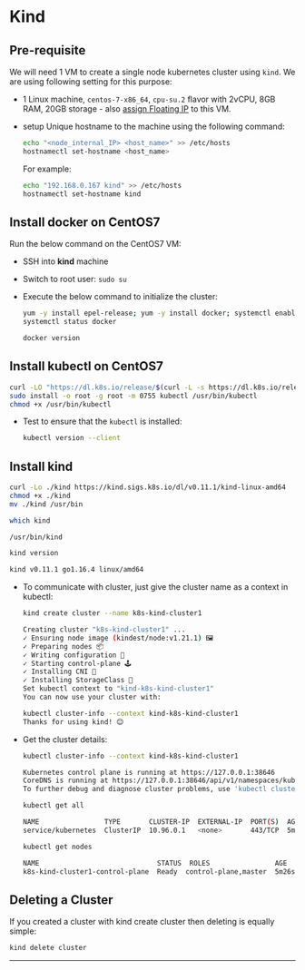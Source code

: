 # Kind

## Pre-requisite

We will need 1 VM to create a single node kubernetes cluster using `kind`.
We are using following setting for this purpose:

- 1 Linux machine, `centos-7-x86_64`, `cpu-su.2` flavor with 2vCPU, 8GB RAM,
20GB storage - also [assign Floating IP](../../openstack/create-and-connect-to-the-VM/assign-a-floating-IP.md)
 to this VM.

- setup Unique hostname to the machine using the following command:

    ```sh
    echo "<node_internal_IP> <host_name>" >> /etc/hosts
    hostnamectl set-hostname <host_name>
    ```

    For example:

    ```sh
    echo "192.168.0.167 kind" >> /etc/hosts
    hostnamectl set-hostname kind
    ```

## Install docker on CentOS7

Run the below command on the CentOS7 VM:

- SSH into **kind** machine

- Switch to root user: `sudo su`

- Execute the below command to initialize the cluster:

    ```sh
    yum -y install epel-release; yum -y install docker; systemctl enable --now docker;
    systemctl status docker
    ```

    ```sh
    docker version
    ```

## Install kubectl on CentOS7

```sh
curl -LO "https://dl.k8s.io/release/$(curl -L -s https://dl.k8s.io/release/stable.txt)/bin/linux/amd64/kubectl"
sudo install -o root -g root -m 0755 kubectl /usr/bin/kubectl
chmod +x /usr/bin/kubectl
```

- Test to ensure that the `kubectl` is installed:

    ```sh
    kubectl version --client
    ```

## Install kind

```sh
curl -Lo ./kind https://kind.sigs.k8s.io/dl/v0.11.1/kind-linux-amd64
chmod +x ./kind
mv ./kind /usr/bin
```

```sh
which kind

/usr/bin/kind
```

```sh
kind version

kind v0.11.1 go1.16.4 linux/amd64
```

- To communicate with cluster, just give the cluster name as a context in kubectl:

    ```sh
    kind create cluster --name k8s-kind-cluster1

    Creating cluster "k8s-kind-cluster1" ...
    ✓ Ensuring node image (kindest/node:v1.21.1) 🖼
    ✓ Preparing nodes 📦
    ✓ Writing configuration 📜
    ✓ Starting control-plane 🕹️
    ✓ Installing CNI 🔌
    ✓ Installing StorageClass 💾
    Set kubectl context to "kind-k8s-kind-cluster1"
    You can now use your cluster with:

    kubectl cluster-info --context kind-k8s-kind-cluster1
    Thanks for using kind! 😊
    ```

- Get the cluster details:

    ```sh
    kubectl cluster-info --context kind-k8s-kind-cluster1

    Kubernetes control plane is running at https://127.0.0.1:38646
    CoreDNS is running at https://127.0.0.1:38646/api/v1/namespaces/kube-system/services/kube-dns:dns/proxy
    To further debug and diagnose cluster problems, use 'kubectl cluster-info dump'.
    ```

    ```sh
    kubectl get all

    NAME                TYPE       CLUSTER-IP  EXTERNAL-IP  PORT(S)  AGE
    service/kubernetes  ClusterIP  10.96.0.1   <none>       443/TCP  5m25s
    ```

    ```sh
    kubectl get nodes

    NAME                             STATUS  ROLES                AGE    VERSION
    k8s-kind-cluster1-control-plane  Ready  control-plane,master  5m26s  v1.26.1
    ```

## Deleting a Cluster

If you created a cluster with kind create cluster then deleting is equally simple:

```sh
kind delete cluster
```

---
